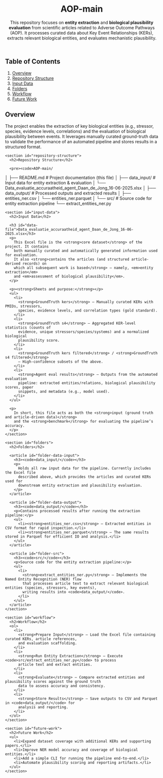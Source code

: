 
<!DOCTYPE html>
<html lang="en">
<head>
  <meta charset="utf-8" />
  <title>Adverse Outcome Pathways  by WoE</title>
  <meta name="viewport" content="width=device-width, initial-scale=1" />
</head>
<body>

  <header>
    <h1>AOP-main</h1>
    <p>
      This repository focuses on <strong>entity extraction</strong> and
      <strong>biological plausibility evaluation</strong> from scientific articles
      related to Adverse Outcome Pathways (AOP). It processes curated data about
      Key Event Relationships (KERs), extracts relevant biological entities, and
      evaluates mechanistic plausibility.
    </p>
  </header>

  <nav aria-label="Table of contents">
    <h2>Table of Contents</h2>
    <ol>
      <li><a href="#overview">Overview</a></li>
      <li><a href="#repository-structure">Repository Structure</a></li>
      <li><a href="#input-data">Input Data</a></li>
      <li><a href="#folders">Folders</a></li>
      <li><a href="#workflow">Workflow</a></li>
      <li><a href="#future-work">Future Work</a></li>
    </ol>
  </nav>

  <main>
    <section id="overview">
      <h2>Overview</h2>
      <p>
        The project enables the extraction of key biological entities (e.g., stressor,
        species, evidence levels, correlations) and the evaluation of biological
        plausibility between events. It leverages manually curated ground-truth data to
        validate the performance of an automated pipeline and stores results in a
        structured format.
      </p>
    </section>

    <section id="repository-structure">
      <h2>Repository Structure</h2>

      <pre><code>AOP-main/
│
├── README.md                  # Project documentation (this file)
│
├── data_input/                # Input data for entity extraction & evaluation
│   └── Data_evaluatie_accuraatheid_agent_Daan_de_Jong_16-06-2025.xlsx
│
├── data_output/               # Processed outputs and extracted results
│   ├── entities_ner.csv
│   └── entities_ner.parquet
│
└── src/                       # Source code for entity extraction pipeline
    └── extract_entities_ner.py
</code></pre>
    </section>

    <section id="input-data">
      <h2>Input Data</h2>

      <h3 id="data-file">Data_evaluatie_accuraatheid_agent_Daan_de_Jong_16-06-2025.xlsx</h3>
      <p>
        This Excel file is the <strong>core dataset</strong> of the project. It contains
        both manually curated and automatically generated information used for evaluation.
        It also <strong>contains the articles (and structured article-derived records) on
        which all subsequent work is based</strong> — namely, <em>entity extraction</em>
        and <em>assessment of biological plausibility</em>.
      </p>

      <p><strong>Sheets and purpose:</strong></p>
      <ul>
        <li>
          <strong>GroundTruth kers</strong> — Manually curated KERs with PMIDs, stressors,
          species, evidence levels, and correlation types (gold standard).
        </li>
        <li>
          <strong>GroundTruth s4</strong> — Aggregated KER-level statistics (counts of
          evidence, unique stressors/species/systems) and a normalized biological
          plausibility score.
        </li>
        <li>
          <strong>GroundTruth kers filtered</strong> / <strong>GroundTruth s4 filtered</strong>
          — High-confidence subsets of the above.
        </li>
        <li>
          <strong>Agent eval results</strong> — Outputs from the automated evaluation
          pipeline: extracted entities/relations, biological plausibility scores, paper
          snippets, and metadata (e.g., model used).
        </li>
      </ul>

      <p>
        In short, this file acts as both the <strong>input (ground truth and article-driven data)</strong>
        and the <strong>benchmark</strong> for evaluating the pipeline’s accuracy.
      </p>
    </section>

    <section id="folders">
      <h2>Folders</h2>

      <article id="folder-data-input">
        <h3><code>data_input/</code></h3>
        <p>
          Holds all raw input data for the pipeline. Currently includes the Excel file
          described above, which provides the articles and curated KERs used for
          downstream entity extraction and plausibility evaluation.
        </p>
      </article>

      <article id="folder-data-output">
        <h3><code>data_output/</code></h3>
        <p>Contains processed results after running the extraction pipeline:</p>
        <ul>
          <li><strong>entities_ner.csv</strong> — Extracted entities in CSV format for rapid inspection.</li>
          <li><strong>entities_ner.parquet</strong> — The same results stored in Parquet for efficient IO and analysis.</li>
        </ul>
      </article>

      <article id="folder-src">
        <h3><code>src/</code></h3>
        <p>Source code for the entity extraction pipeline:</p>
        <ul>
          <li>
            <strong>extract_entities_ner.py</strong> — Implements the Named Entity Recognition (NER) flow
            that processes article text to extract relevant biological entities (species, stressors, key events),
            writing results into <code>data_output/</code>.
          </li>
        </ul>
      </article>
    </section>

    <section id="workflow">
      <h2>Workflow</h2>
      <ol>
        <li>
          <strong>Prepare Input</strong> — Load the Excel file containing curated KERs, article references,
          and evaluation scaffolding.
        </li>
        <li>
          <strong>Run Entity Extraction</strong> — Execute <code>src/extract_entities_ner.py</code> to process
          article text and extract entities.
        </li>
        <li>
          <strong>Evaluate</strong> — Compare extracted entities and plausibility scores against the ground truth
          data to assess accuracy and consistency.
        </li>
        <li>
          <strong>Store Results</strong> — Save outputs to CSV and Parquet in <code>data_output/</code> for
          analysis and reporting.
        </li>
      </ol>
    </section>

    <section id="future-work">
      <h2>Future Work</h2>
      <ul>
        <li>Expand dataset coverage with additional KERs and supporting papers.</li>
        <li>Improve NER model accuracy and coverage of biological entities.</li>
        <li>Add a simple CLI for running the pipeline end-to-end.</li>
        <li>Automate plausibility scoring and reporting artifacts.</li>
      </ul>
    </section>
  </main>

</body>
</html>
